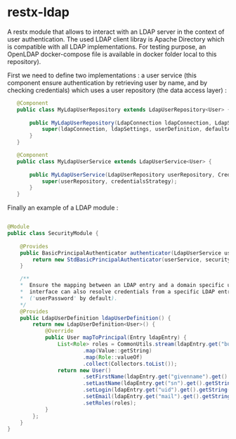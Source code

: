 restx-ldap
=========
A restx module that allows to interact with an LDAP server in the context of user authentication.
The used LDAP client libray is Apache Directory which is compatible with all LDAP implementations. 
For testing purpose, an OpenLDAP docker-compose file is available in docker folder local to this repository).

First we need to define two implementations : a user service (this component ensure authentication by retrieving user by name, and by checking credentials) 
which uses a user repository (the data access layer) :

```java
   @Component
   public class MyLdapUserRepository extends LdapUserRepository<User> {
   
       public MyLdapUserRepository(LdapConnection ldapConnection, LdapSettings ldapSettings, LdapUserDefinition userDefinition, User defaultAdmin) {
           super(ldapConnection, ldapSettings, userDefinition, defaultAdmin);
       }
   }
```
   
```java
   @Component
   public class MyLdapUserService extends LdapUserService<User> {
   
       public MyLdapUserService(LdapUserRepository userRepository, CredentialsStrategy credentialsStrategy) {
           super(userRepository, credentialsStrategy);
       }
   }
```

Finally an example of a LDAP module :

```java

@Module
public class SecurityModule {
    
    @Provides
    public BasicPrincipalAuthenticator authenticator(LdapUserService userService, SecuritySettings securitySettings) {
        return new StdBasicPrincipalAuthenticator(userService, securitySettings);
    }

    /**
    *  Ensure the mapping between an LDAP entry and a domain specific user. The
    *  interface can also resolve credentials from a specific LDAP entry's field 
    *  ('userPassword' by default). 
    */
    @Provides
    public LdapUserDefinition ldapUserDefinition() {
        return new LdapUserDefinition<User>() {
            @Override
            public User mapToPrincipal(Entry ldapEntry) {
                List<Role> roles = CommonUtils.stream(ldapEntry.get("businessCategory"))
                        .map(Value::getString)
                        .map(Role::valueOf)
                        .collect(Collectors.toList());
                return new User()
                        .setFirstName(ldapEntry.get("givenname").get().getString())
                        .setLastName(ldapEntry.get("sn").get().getString())
                        .setLogin(ldapEntry.get("uid").get().getString())
                        .setEmail(ldapEntry.get("mail").get().getString())
                        .setRoles(roles);
            }
        };
    }
}
```
